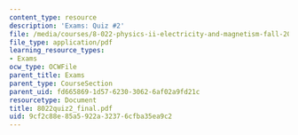 ```yaml
---
content_type: resource
description: 'Exams: Quiz #2'
file: /media/courses/8-022-physics-ii-electricity-and-magnetism-fall-2002/9cf2c88e85a5922a32376cfba35ea9c2_8022quiz2_final.pdf
file_type: application/pdf
learning_resource_types:
- Exams
ocw_type: OCWFile
parent_title: Exams
parent_type: CourseSection
parent_uid: fd665869-1d57-6230-3062-6af02a9fd21c
resourcetype: Document
title: 8022quiz2_final.pdf
uid: 9cf2c88e-85a5-922a-3237-6cfba35ea9c2
---
```

